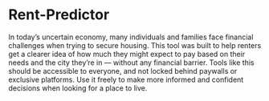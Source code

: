 # Rent-Predictor
In today’s uncertain economy, many individuals and families face financial challenges when trying to secure housing. This tool was built to help renters get a clearer idea of how much they might expect to pay based on their needs and the city they’re in — without any financial barrier. 
Tools like this should be accessible to everyone, and not locked behind paywalls or exclusive platforms. Use it freely to make more informed and confident decisions when looking for a place to live.
